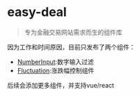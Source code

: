 # easy-deal

> 专为金融交易网站需求而生的组件库
>
因为工作和时间原因，目前只发布了两个组件：

+ [NumberInput](./numberInput.md):数字输入过滤
+ [Fluctuation](./fluctuation.md):涨跌幅控制组件

后续会添加更多组件，并支持vue/react